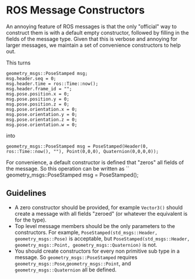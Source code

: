 # ROS Message Constructors

An annoying feature of ROS messages is that the only "official" way to construct them is with a default empty constructor, followed by filling in the fields of the message type. Given that this is verbose and annoying for larger messages, we maintain a set of convenience constructors to help out.

This turns
```
geometry_msgs::PoseStamped msg;
msg.header.seq = 0;
msg.header.time = ros::Time::now();
msg.header.frame_id = "";
msg.pose.position.x = 0;
msg.pose.position.y = 0;
msg.pose.position.z = 0;
msg.pose.orientation.x = 0;
msg.pose.orientation.y = 0;
msg.pose.orientation.z = 0;
msg.pose.orientation.w = 0;
```
into
```
geometry_msgs::PoseStamped msg = PoseStamped(Header(0, ros::Time::now(), ""), Point(0,0,0), Quaternion(0,0,0,0));
```

For convenience, a default constructor is defined that "zeros" all fields of the message. So this operation can be written as
``
geometry_msgs::PoseStamped msg = PoseStamped();




## Guidelines
* A zero constructor should be provided, for example `Vector3()` should create a message with all fields "zeroed" (or whatever the equivalent is for the type).
* Top level message members should be the only parameters to the constructors. For example, `PoseStamped(std_msgs::Header, geometry_msgs::Pose)` is acceptable, but `PoseStamped(std_msgs::Header, geometry_msgs::Point, geometry_msgs::Quaternion)` is not.
* You should create constructors for every non primitive sub type in a message. So `geometry_msgs::PoseStamped` requires `geometry_msgs::Pose`,`geometry_msgs::Point`, and `geometry_msgs::Quaternion` all be defined.
